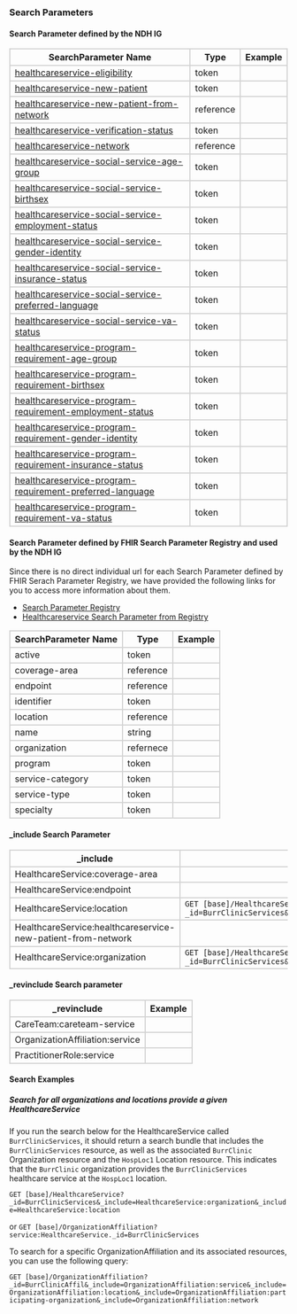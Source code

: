 ### Search Parameters
#### Search Parameter defined by the NDH IG
<style>
    th{border: solid 2px lightgrey;}
    td{border: solid 2px lightgrey;}
</style>

| **SearchParameter Name** | **Type** | **Example** |
|--------------------------|----------|-------------|
| [healthcareservice-eligibility](SearchParameter-healthcareservice-eligibility.html) | token | |
| [healthcareservice-new-patient](SearchParameter-healthcareservice-new-patient.html) | token | |
| [healthcareservice-new-patient-from-network](SearchParameter-healthcareservice-new-patient-from-network.html) | reference | |
| [healthcareservice-verification-status](SearchParameter-healthcareservice-verification-status.html) | token | |
| [healthcareservice-network](SearchParameter-healthcareservice-network.html) | reference | |
| [healthcareservice-social-service-age-group](SearchParameter-healthcareservice-social-service-age-group.html) | token | |
| [healthcareservice-social-service-birthsex](SearchParameter-healthcareservice-social-service-birthsex.html) | token | |
| [healthcareservice-social-service-employment-status](SearchParameter-healthcareservice-social-service-employment-status.html) | token | |
| [healthcareservice-social-service-gender-identity](SearchParameter-healthcareservice-social-service-gender-identity.html) | token | |
| [healthcareservice-social-service-insurance-status](SearchParameter-healthcareservice-social-service-insurance-status.html) | token | |
| [healthcareservice-social-service-preferred-language](SearchParameter-healthcareservice-social-service-preferred-language.html) | token | |
| [healthcareservice-social-service-va-status](SearchParameter-healthcareservice-social-service-va-status.html) | token | |
| [healthcareservice-program-requirement-age-group](SearchParameter-healthcareservice-program-requirement-age-group.html) | token | |
| [healthcareservice-program-requirement-birthsex](SearchParameter-healthcareservice-program-requirement-birthsex.html) | token | |
| [healthcareservice-program-requirement-employment-status](SearchParameter-healthcareservice-program-requirement-employment-status.html) | token | |
| [healthcareservice-program-requirement-gender-identity](SearchParameter-healthcareservice-program-requirement-gender-identity.html) | token | |
| [healthcareservice-program-requirement-insurance-status](SearchParameter-healthcareservice-program-requirement-insurance-status.html) | token | |
| [healthcareservice-program-requirement-preferred-language](SearchParameter-healthcareservice-program-requirement-preferred-language.html) | token | |
| [healthcareservice-program-requirement-va-status](SearchParameter-healthcareservice-program-requirement-va-status.html) | token | |



#### Search Parameter defined by FHIR Search Parameter Registry and used by the NDH IG 
Since there is no direct individual url for each Search Parameter defined by FHIR Serach Parameter Registry, we have provided the following links for you to access more information about them.

- [Search Parameter Registry](https://hl7.org/fhir/R4/searchparameter-registry.html)
- [Healthcareservice Search Parameter from Registry](https://hl7.org/fhir/R4/healthcareservice.html#search)

<style>  
    th{border: solid 2px lightgrey;}
    td{border: solid 2px lightgrey;}
</style>

| **SearchParameter Name** | **Type** | **Example** |
|--------------------------|----------|-------------|
| active | token | |
| coverage-area | reference | |
| endpoint | reference | |
| identifier | token | |
| location | reference | |
| name | string | |
| organization | refernece | |
| program | token | |
| service-category | token | |
| service-type | token | |
| specialty | token | |

#### _include Search Parameter
<style>  
    th{border: solid 2px lightgrey;}
    td{border: solid 2px lightgrey;}
</style>

| **_include** | **Example** |
|--------------|-------------|
| HealthcareService:coverage-area | |
| HealthcareService:endpoint | |
| HealthcareService:location | `GET [base]/HealthcareService?_id=BurrClinicServices&_include=HealthcareService:location` |
| HealthcareService:healthcareservice-new-patient-from-network | |
| HealthcareService:organization | `GET [base]/HealthcareService?_id=BurrClinicServices&_include=HealthcareService:organization`|

#### _revinclude Search parameter
<style>  
    th{border: solid 2px lightgrey;}
    td{border: solid 2px lightgrey;}
</style>

| **_revinclude** | **Example** |
|-----------------|-------------|
| CareTeam:careteam-service | |
| OrganizationAffiliation:service | |
| PractitionerRole:service | |



#### Search Examples
##### Search for all organizations and locations provide a given HealthcareService
If you run the search below for the HealthcareService called `BurrClinicServices`, it should return a search bundle that includes the `BurrClinicServices` resource, as well as the associated `BurrClinic` Organization resource and the `HospLoc1` Location resource. This indicates that the `BurrClinic` organization provides the `BurrClinicServices` healthcare service at the `HospLoc1` location.

`GET [base]/HealthcareService?_id=BurrClinicServices&_include=HealthcareService:organization&_include=HealthcareService:location`

or 
`GET [base]/OrganizationAffiliation?service:HealthcareService._id=BurrClinicServices`

To search for a specific OrganizationAffiliation and its associated resources, you can use the following query:  

`GET [base]/OrganizationAffiliation?_id=BurrClinicAffil&_include=OrganizationAffiliation:service&_include=OrganizationAffiliation:location&_include=OrganizationAffiliation:participating-organization&_include=OrganizationAffiliation:network`

